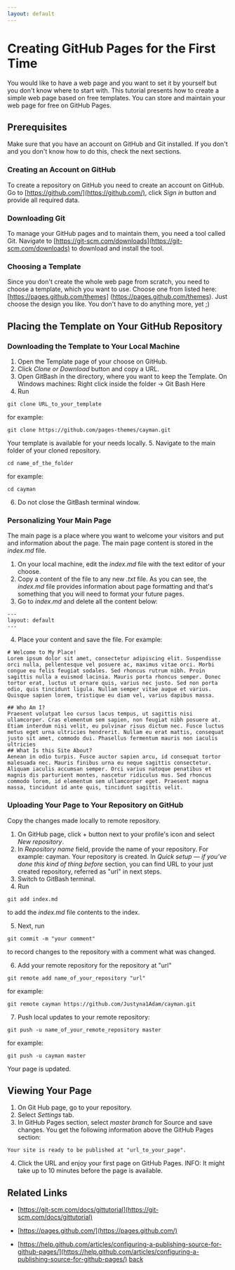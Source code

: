 ```yaml
---
layout: default
---
```


# Creating GitHub Pages for the First Time

You would like to have a web page and you want to set it by yourself but you don't know where to start with. This tutorial presents how to create a simple web page based on free templates. You can store and maintain your web page for free on GitHub Pages.

## Prerequisites
Make sure that you have an account on GitHub and Git installed. If you don't and you don't know how to do this, check the next sections.

### Creating an Account on GitHub
To create a repository on GitHub you need to create an account on GitHub.
Go to [https://github.com/](https://github.com/), click _Sign_ _in_ button and provide all required data.

### Downloading Git
To manage your GitHub pages and to maintain them, you need a tool called Git. Navigate to [https://git-scm.com/downloads](https://git-scm.com/downloads) to download and install the tool.

### Choosing a Template
Since you don't create the whole web page from scratch, you need to choose a template, which you want to use. Choose one from listed here: [https://pages.github.com/themes] (https://pages.github.com/themes).
Just choose the design you like. You don't have to do anything more, yet ;)

## Placing the Template on Your GitHub Repository

### Downloading the Template to Your Local Machine

1. Open the Template page of your choose on GitHub.
2. Click _Clone_ _or_ _Download_ button and copy a URL.
3. Open GitBash in the directory, where you want to keep the Template.
On Windows machines: Right click inside the folder -> Git Bash Here
4. Run
  ```
  git clone URL_to_your_template
  ```
for example:
   ```
  git clone https://github.com/pages-themes/cayman.git
  ```
Your template is available for your needs locally.
5. Navigate to the main folder of your cloned repository.
  ```
  cd name_of_the_folder
  ```  
  for example:
  ```
  cd cayman
  ```
6. Do not close the GitBash terminal window.

### Personalizing Your Main Page
The main page is a place where you want to welcome your visitors and put and information about the page. The main page content is stored in the _index.md_ file.
1. On your local machine, edit the _index.md_ file with the text editor of your choose.
2. Copy a content of the file to any new _.txt_ file.
As you can see, the _index.md_ file provides information about page formatting and that's something that you will need to format your future pages.
3. Go to _index.md_ and delete all the content below:
```
---
layout: default
---
```
4. Place your content and save the file. For example:

```
# Welcome to My Place!
Lorem ipsum dolor sit amet, consectetur adipiscing elit. Suspendisse orci nulla, pellentesque vel posuere ac, maximus vitae orci. Morbi congue eu felis feugiat sodales. Sed rhoncus rutrum nibh. Proin sagittis nulla a euismod lacinia. Mauris porta rhoncus semper. Donec tortor erat, luctus ut ornare quis, varius nec justo. Sed non porta odio, quis tincidunt ligula. Nullam semper vitae augue et varius. Quisque sapien lorem, tristique eu diam vel, varius dapibus massa.

## Who Am I?
Praesent volutpat leo cursus lacus tempus, ut sagittis nisi ullamcorper. Cras elementum sem sapien, non feugiat nibh posuere at. Etiam interdum nisi velit, eu pulvinar risus dictum nec. Fusce luctus metus eget urna ultricies hendrerit. Nullam eu erat mattis, consequat justo sit amet, commodo dui. Phasellus fermentum mauris non iaculis ultricies
## What Is this Site About?
Aenean in odio turpis. Fusce auctor sapien arcu, id consequat tortor malesuada nec. Mauris finibus urna eu neque sagittis consectetur. Aliquam iaculis accumsan semper. Orci varius natoque penatibus et magnis dis parturient montes, nascetur ridiculus mus. Sed rhoncus commodo lorem, id elementum sem ullamcorper eget. Praesent magna massa, tincidunt id ante quis, tincidunt sagittis velit.
```

### Uploading Your Page to Your Repository on GitHub
Copy the changes made locally to remote repository.
1. On GitHub page, click + button next to your profile's icon and select _New_ _repository_.
2. In _Repository name_ field, provide the name of your repository.
For example: cayman.
Your repository is created. In _Quick setup — if you’ve done this kind of thing before_ section, you can find URL to your just created repository, referred as "url" in next steps.
3. Switch to GitBash terminal.
4. Run 
```
git add index.md
```
to add the _index.md_ file contents to the index.
  
5. Next, run
```
git commit -m "your comment"
```
to record changes to the repository with a comment what was changed.

6. Add your remote repository for the repository at "url"
```
git remote add name_of_your_repository "url"
```
for example:
```
git remote cayman https://github.com/Justyna1Adam/cayman.git
```
7. Push local updates to your remote repository:
 ```
 git push -u name_of_your_remote_repository master
```
for example:
 ```
 git push -u cayman master
```
Your page is updated.

## Viewing Your Page

1. On Git Hub page, go to your repository.
2. Select _Settings_ tab.
3. In GitHub Pages section, select _master branch_ for Source and save changes.
  You get the following information above the GitHub Pages section:
  ```
  Your site is ready to be published at "url_to_your_page".
  ```
4. Click the URL and enjoy your first page on GitHub Pages.
INFO: It might take up to 10 minutes before the page is available.

## Related Links
* [https://git-scm.com/docs/gittutorial](https://git-scm.com/docs/gittutorial)

* [https://pages.github.com/](https://pages.github.com/)

* [https://help.github.com/articles/configuring-a-publishing-source-for-github-pages/](https://help.github.com/articles/configuring-a-publishing-source-for-github-pages/)
[back](./)
